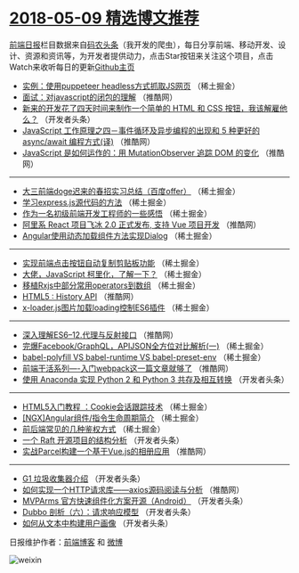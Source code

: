 # [2018-05-09 精选博文推荐](http://hao.caibaojian.com/date/2018/05/09)

[前端日报](http://caibaojian.com/c/news)栏目数据来自[码农头条](http://hao.caibaojian.com/)（我开发的爬虫），每日分享前端、移动开发、设计、资源和资讯等，为开发者提供动力，点击Star按钮来关注这个项目，点击Watch来收听每日的更新[Github主页](https://github.com/kujian/frontendDaily)
* [实例：使用puppeteer headless方式抓取JS网页](http://hao.caibaojian.com/73581.html) （稀土掘金）
* [面试：对javascript的闭包的理解](http://hao.caibaojian.com/73558.html) （推酷网）
* [新来的开发花了四天时间来制作一个简单的 HTML 和 CSS 按钮，我该解雇他么？](http://hao.caibaojian.com/73499.html) （开发者头条）
* [JavaScript 工作原理之四－事件循环及异步编程的出现和 5 种更好的 async/await 编程方式(译)](http://hao.caibaojian.com/73559.html) （推酷网）
* [JavaScript 是如何运作的：用 MutationObserver 追踪 DOM 的变化](http://hao.caibaojian.com/73553.html) （推酷网）

***
* [大三前端doge迟来的春招实习总结（百度offer）](http://hao.caibaojian.com/73469.html) （稀土掘金）
* [学习express.js源代码的方法](http://hao.caibaojian.com/73479.html) （稀土掘金）
* [作为一名初级前端开发工程师的一些感悟](http://hao.caibaojian.com/73620.html) （稀土掘金）
* [阿里系 React 项目飞冰 2.0 正式发布, 支持 Vue 项目开发](http://hao.caibaojian.com/73544.html) （推酷网）
* [Angular使用动态加载组件方法实现Dialog](http://hao.caibaojian.com/73615.html) （稀土掘金）

***
* [实现前端点击按钮自动复制剪贴板功能](http://hao.caibaojian.com/73484.html) （稀土掘金）
* [大佬，JavaScript 柯里化，了解一下？](http://hao.caibaojian.com/73475.html) （稀土掘金）
* [移植Rxjs中部分常用operators到数组](http://hao.caibaojian.com/73476.html) （稀土掘金）
* [HTML5 : History API](http://hao.caibaojian.com/73548.html) （推酷网）
* [x-loader.js图片加载loading控制ES6插件](http://hao.caibaojian.com/73480.html) （稀土掘金）

***
* [深入理解ES6&#8211;12.代理与反射接口](http://hao.caibaojian.com/73560.html) （推酷网）
* [完爆Facebook/GraphQL，APIJSON全方位对比解析(一)](http://hao.caibaojian.com/73472.html) （稀土掘金）
* [babel-polyfill VS babel-runtime VS babel-preset-env](http://hao.caibaojian.com/73482.html) （稀土掘金）
* [前端干活系列&#8212;-入门webpack这一篇文章就够了](http://hao.caibaojian.com/73551.html) （推酷网）
* [使用 Anaconda 实现 Python 2 和 Python 3 共存及相互转换](http://hao.caibaojian.com/73494.html) （开发者头条）

***
* [HTML5入门教程 ：Cookie会话跟踪技术](http://hao.caibaojian.com/73473.html) （稀土掘金）
* [[NGX]Angular组件/指令生命周期简介](http://hao.caibaojian.com/73474.html) （稀土掘金）
* [前后端常见的几种鉴权方式](http://hao.caibaojian.com/73483.html) （稀土掘金）
* [一个 Raft 开源项目的结构分析](http://hao.caibaojian.com/73496.html) （开发者头条）
* [实战Parcel构建一个基于Vue.js的相册应用](http://hao.caibaojian.com/73555.html) （推酷网）

***
* [G1 垃圾收集器介绍](http://hao.caibaojian.com/73488.html) （开发者头条）
* [如何实现一个HTTP请求库——axios源码阅读与分析](http://hao.caibaojian.com/73557.html) （推酷网）
* [MVPArms 官方快速组件化方案开源（Android）](http://hao.caibaojian.com/73500.html) （开发者头条）
* [Dubbo 剖析（六）：请求响应模型](http://hao.caibaojian.com/73490.html) （开发者头条）
* [如何从文本中构建用户画像](http://hao.caibaojian.com/73493.html) （开发者头条）

日报维护作者：[前端博客](http://caibaojian.com/) 和 [微博](http://caibaojian.com/go/weibo)

![weixin](https://user-images.githubusercontent.com/3055447/38468989-651132ac-3b80-11e8-8e6b-15122322a9d7.png)